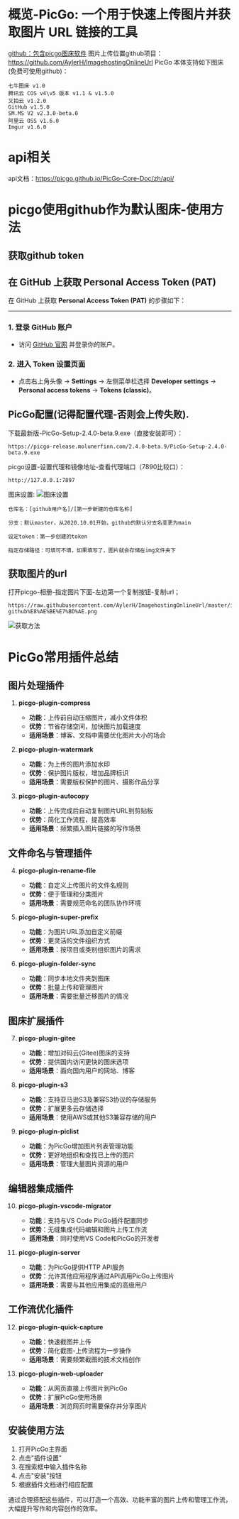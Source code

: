 # 概览-PicGo: 一个用于快速上传图片并获取图片 URL 链接的工具
[github：包含picgo图床软件](https://github.com/Molunerfinn/PicGo/)
图片上传位置github项目：https://github.com/AylerH/ImagehostingOnlineUrl
PicGo 本体支持如下图床(免费可使用github)：
```
七牛图床 v1.0
腾讯云 COS v4\v5 版本 v1.1 & v1.5.0
又拍云 v1.2.0
GitHub v1.5.0
SM.MS V2 v2.3.0-beta.0
阿里云 OSS v1.6.0
Imgur v1.6.0
```
# api相关
api文档：https://picgo.github.io/PicGo-Core-Doc/zh/api/

# picgo使用github作为默认图床-使用方法
## 获取github token
## 在 GitHub 上获取 Personal Access Token (PAT) 

在 GitHub 上获取 **Personal Access Token (PAT)** 的步骤如下：

------

### **1. 登录 GitHub 账户**

- 访问 [GitHub 官网](https://github.com) 并登录你的账户。

### **2. 进入 Token 设置页面**

- 点击右上角头像 → **Settings** → 左侧菜单栏选择 **Developer settings** → **Personal access tokens** → **Tokens (classic)**。


## PicGo配置(记得配置代理-否则会上传失败).
下载最新版-PicGo-Setup-2.4.0-beta.9.exe（直接安装即可）：
```
https://picgo-release.molunerfinn.com/2.4.0-beta.9/PicGo-Setup-2.4.0-beta.9.exe
```

picgo设置-设置代理和镜像地址-查看代理端口（7890比较口）：
```
http://127.0.0.1:7897
```

图床设置:
![图床设置](https://raw.githubusercontent.com/AylerH/ImagehostingOnlineUrl/master/image_files/picgo-github%E8%AE%BE%E7%BD%AE.png)
```
仓库名：[github用户名]/[第一步新建的仓库名称]

分支：默认master，从2020.10.01开始，github的默认分支名变更为main

设定token：第一步创建的token

指定存储路径：可填可不填，如果填写了，图片就会存储在img文件夹下
```

## 获取图片的url
打开picgo-相册-指定图片下面-左边第一个复制按钮-复制url；
```
https://raw.githubusercontent.com/AylerH/ImagehostingOnlineUrl/master/image_files/picgo-github%E8%AE%BE%E7%BD%AE.png
```
![获取方法](https://raw.githubusercontent.com/AylerH/ImagehostingOnlineUrl/master/image_files/picgo相册-url.png)

# PicGo常用插件总结

## 图片处理插件

1. **picgo-plugin-compress**
   - **功能**：上传前自动压缩图片，减小文件体积
   - **优势**：节省存储空间，加快图片加载速度
   - **适用场景**：博客、文档中需要优化图片大小的场合

2. **picgo-plugin-watermark**
   - **功能**：为上传的图片添加水印
   - **优势**：保护图片版权，增加品牌标识
   - **适用场景**：需要版权保护的图片、摄影作品分享

3. **picgo-plugin-autocopy**
   - **功能**：上传完成后自动复制图片URL到剪贴板
   - **优势**：简化工作流程，提高效率
   - **适用场景**：频繁插入图片链接的写作场景

## 文件命名与管理插件

4. **picgo-plugin-rename-file**
   - **功能**：自定义上传图片的文件名规则
   - **优势**：便于管理和分类图片
   - **适用场景**：需要规范命名的团队协作环境

5. **picgo-plugin-super-prefix**
   - **功能**：为图片URL添加自定义前缀
   - **优势**：更灵活的文件组织方式
   - **适用场景**：按项目或类别组织图片的需求

6. **picgo-plugin-folder-sync**
   - **功能**：同步本地文件夹到图床
   - **优势**：批量上传和管理图片
   - **适用场景**：需要批量迁移图片的情况

## 图床扩展插件

7. **picgo-plugin-gitee**
   - **功能**：增加对码云(Gitee)图床的支持
   - **优势**：提供国内访问更快的图床选项
   - **适用场景**：面向国内用户的网站、博客

8. **picgo-plugin-s3**
   - **功能**：支持亚马逊S3及兼容S3协议的存储服务
   - **优势**：扩展更多云存储选择
   - **适用场景**：使用AWS或其他S3兼容存储的用户

9. **picgo-plugin-piclist**
   - **功能**：为PicGo增加图片列表管理功能
   - **优势**：更好地组织和查找已上传的图片
   - **适用场景**：管理大量图片资源的用户

## 编辑器集成插件

10. **picgo-plugin-vscode-migrator**
    - **功能**：支持与VS Code PicGo插件配置同步
    - **优势**：无缝集成代码编辑和图片上传工作流
    - **适用场景**：同时使用VS Code和PicGo的开发者

11. **picgo-plugin-server**
    - **功能**：为PicGo提供HTTP API服务
    - **优势**：允许其他应用程序通过API调用PicGo上传图片
    - **适用场景**：需要与其他应用集成的高级用户

## 工作流优化插件

12. **picgo-plugin-quick-capture**
    - **功能**：快速截图并上传
    - **优势**：简化截图-上传流程为一步操作
    - **适用场景**：需要频繁截图的技术文档创作

13. **picgo-plugin-web-uploader**
    - **功能**：从网页直接上传图片到PicGo
    - **优势**：扩展PicGo使用场景
    - **适用场景**：浏览网页时需要保存并分享图片

## 安装使用方法

1. 打开PicGo主界面
2. 点击"插件设置"
3. 在搜索框中输入插件名称
4. 点击"安装"按钮
5. 根据插件文档进行相应配置

通过合理搭配这些插件，可以打造一个高效、功能丰富的图片上传和管理工作流，大幅提升写作和内容创作的效率。

